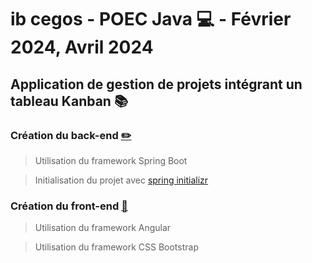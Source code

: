 # ib cegos - POEC Java :computer: - Février 2024, Avril 2024

## Application de gestion de projets intégrant un tableau Kanban :books:

### Création du back-end [:pencil2:](./fil_rouge_back/src/main/java/com/example/fil_rouge_back)
  > Utilisation du framework Spring Boot
 
  > Initialisation du projet avec [spring initializr](https://start.spring.io)

### Création du front-end [:mag_right:](https://github.com/Poupiio/POEC_Fil_Rouge_Front)
  > Utilisation du framework Angular

  > Utilisation du framework CSS Bootstrap
